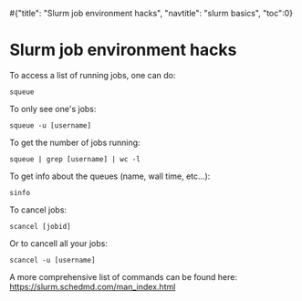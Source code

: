 #<conf>{"title": "Slurm job environment hacks", "navtitle": "slurm basics", "toc":0}
# Slurm job environment hacks

To access a list of running jobs, one can do: 

	squeue

To only see one's jobs: 

	squeue -u [username]

To get the number of jobs running: 

	squeue | grep [username] | wc -l 

To get info about the queues (name, wall time, etc...): 

	sinfo

To cancel jobs: 

	scancel [jobid]

Or to cancell all your jobs: 

	scancel -u [username]

A more comprehensive list of commands can be found here: https://slurm.schedmd.com/man_index.html
